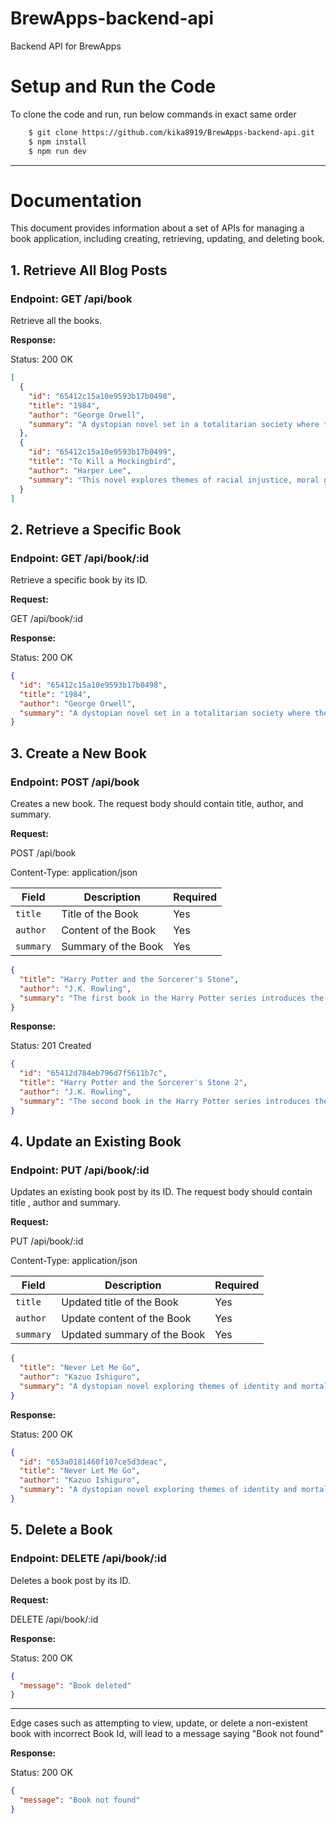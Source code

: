 # BrewApps-backend-api

Backend API for BrewApps

# Setup and Run the Code

To clone the code and run, run below commands in exact same order

```bash
    $ git clone https://github.com/kika8919/BrewApps-backend-api.git
    $ npm install
    $ npm run dev
```

---

# Documentation

This document provides information about a set of APIs for managing a book application, including creating, retrieving, updating, and deleting book.

## 1. Retrieve All Blog Posts

### Endpoint: GET /api/book

Retrieve all the books.

**Response:**

Status: 200 OK

```json
[
  {
    "id": "65412c15a10e9593b17b0498",
    "title": "1984",
    "author": "George Orwell",
    "summary": "A dystopian novel set in a totalitarian society where the government exercises total control over its citizens, surveillance is omnipresent, and independent thinking is a crime."
  },
  {
    "id": "65412c15a10e9593b17b0499",
    "title": "To Kill a Mockingbird",
    "author": "Harper Lee",
    "summary": "This novel explores themes of racial injustice, moral growth, and the loss of innocence through the story of a young girl growing up in the racially divided American South."
  }
]
```

## 2. Retrieve a Specific Book

### Endpoint: GET /api/book/:id

Retrieve a specific book by its ID.

**Request:**

GET /api/book/:id

**Response:**

Status: 200 OK

```json
{
  "id": "65412c15a10e9593b17b0498",
  "title": "1984",
  "author": "George Orwell",
  "summary": "A dystopian novel set in a totalitarian society where the government exercises total control over its citizens, surveillance is omnipresent, and independent thinking is a crime."
}
```

## 3. Create a New Book

### Endpoint: POST /api/book

Creates a new book. The request body should contain title, author, and summary.

**Request:**

POST /api/book

Content-Type: application/json

| Field     | Description         | Required |
| --------- | ------------------- | -------- |
| `title`   | Title of the Book   | Yes      |
| `author`  | Content of the Book | Yes      |
| `summary` | Summary of the Book | Yes      |

```json
{
  "title": "Harry Potter and the Sorcerer's Stone",
  "author": "J.K. Rowling",
  "summary": "The first book in the Harry Potter series introduces the young wizard Harry as he discovers his magical abilities and embarks on his adventures at Hogwarts School of Witchcraft and Wizardry."
}
```

**Response:**

Status: 201 Created

```json
{
  "id": "65412d784eb796d7f5611b7c",
  "title": "Harry Potter and the Sorcerer's Stone 2",
  "author": "J.K. Rowling",
  "summary": "The second book in the Harry Potter series introduces the young wizard Harry as he discovers his magical abilities and embarks on his adventures at Hogwarts School of Witchcraft and Wizardry."
}
```

## 4. Update an Existing Book

### Endpoint: PUT /api/book/:id

Updates an existing book post by its ID. The request body should contain title , author and summary.

**Request:**

PUT /api/book/:id

Content-Type: application/json

| Field     | Description                 | Required |
| --------- | --------------------------- | -------- |
| `title`   | Updated title of the Book   | Yes      |
| `author`  | Update content of the Book  | Yes      |
| `summary` | Updated summary of the Book | Yes      |

```json
{
  "title": "Never Let Me Go",
  "author": "Kazuo Ishiguro",
  "summary": "A dystopian novel exploring themes of identity and mortality, set in a world where human clones are raised to provide organ donations"
}
```

**Response:**

Status: 200 OK

```json
{
  "id": "653a0181460f107ce5d3deac",
  "title": "Never Let Me Go",
  "author": "Kazuo Ishiguro",
  "summary": "A dystopian novel exploring themes of identity and mortality, set in a world where human clones are raised to provide organ donations"
}
```

## 5. Delete a Book

### Endpoint: DELETE /api/book/:id

Deletes a book post by its ID.

**Request:**

DELETE /api/book/:id

**Response:**

Status: 200 OK

```json
{
  "message": "Book deleted"
}
```

---

Edge cases such as attempting to view, update, or delete a non-existent book with incorrect Book Id, will lead to a message saying "Book not found"

**Response:**

Status: 200 OK

```json
{
  "message": "Book not found"
}
```
